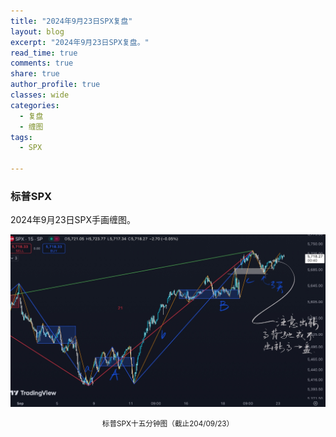 ```yaml
---
title: "2024年9月23日SPX复盘"
layout: blog
excerpt: "2024年9月23日SPX复盘。"
read_time: true
comments: true
share: true
author_profile: true
classes: wide
categories:
  - 复盘
  - 缠图
tags:
  - SPX

---
```


### 标普SPX

2024年9月23日SPX手画缠图。

![SPX标普20240923](/assets/images/2024b/2024-09-23-SPX-mi5.jpg)
<small><center>标普SPX十五分钟图（截止204/09/23）</center></small>　


